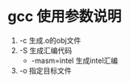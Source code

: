 <!--
 * @Author: Outsider
 * @Date: 2021-12-03 15:50:06
 * @LastEditors: Outsider
 * @LastEditTime: 2021-12-03 15:59:22
 * @Description: In User Settings Edit
 * @FilePath: \Notes\GCC\gcc\gcc.md
-->
# gcc 使用参数说明

1. -c 生成.o的obj文件
2. -S 生成汇编代码 
    - -masm=intel 生成intel汇编
3. -o 指定目标文件